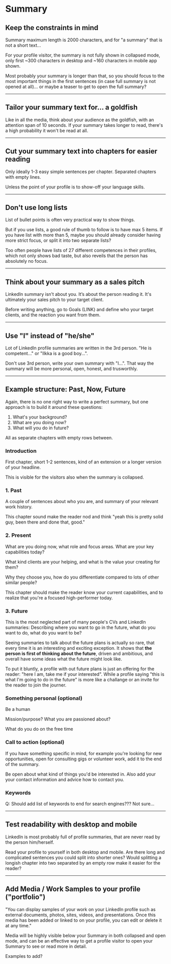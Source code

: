 # Summary

## Keep the constraints in mind

Summary maximum length is 2000 characters, and for "a summary" that is not a short text...

For your profile visitor, the summary is not fully shown in collapsed mode, only first ~300 characters in desktop and ~160 characters in mobile app shown.

Most probably your summary is longer than that, so you should focus to the most important things in the first sentences (in case full summary is not opened at all)... or maybe a teaser to get to open the full summary?

---

## Tailor your summary text for... a goldfish

Like in all the media, think about your audience as the goldfish, with an attention span of 10 seconds. If your summary takes longer to read, there's a high probability it won't be read at all.

---

## Cut your summary text into chapters for easier reading

Only ideally 1-3 easy simple sentences per chapter. Separated chapters with empty lines.

Unless the point of your profile is to show-off your language skills.

---

## Don't use long lists

List of bullet points is often very practical way to show things. 

But if you use lists, a good rule of thumb to follow is to have max 5 items. If you have list with more than 5, maybe you should already consider having more strict focus, or split it into two separate lists?

Too often people have lists of 27 different competences in their profiles, which not only shows bad taste, but also reveils that the person has absolutely no focus.

---

## Think about your summary as a sales pitch

LinkedIn summary isn’t about you. It’s about the person reading it. It's ultimately your sales pitch to your target client.

Before writing anything, go to Goals (LINK) and define who your target clients, and the reaction you want from them.

---

## Use "I" instead of "he/she"

Lot of LinkedIn profile summaries are written in the 3rd person. "He is competent..." or "Ilkka is a good boy...".

Don't use 3rd person, write your own summary with "I...". That way the summary will be more personal, open, honest, and trusworthly.

---

## Example structure: Past, Now, Future

Again, there is no one right way to write a perfect summary, but one approach is to build it around these questions:

1. What's your background?
2. What are you doing now?
3. What will you do in future?

All as separate chapters with empty rows between.

### Introduction

First chapter, short 1-2 sentences, kind of an extension or a longer version of your headline.

This is visible for the visitors also when the summary is collapsed.

### 1. Past

A couple of sentences about who you are, and summary of your relevant work history.

This chapter sound make the reader nod and think "yeah this is pretty solid guy, been there and done that, good."

### 2. Present

What are you doing now, what role and focus areas. What are your key capabilities today?

What kind clients are your helping, and what is the value your creating for them?

Why they choose you, how do you differentiate compared to lots of other similar people?

This chapter should make the reader know your current capabilities, and to realize that you're a focused high-performer today.

### 3. Future

This is the most neglected part of many people's CVs and LinkedIn summaries: Describing where you want to go in the future, what do you want to do, what do you want to be?

Seeing summaries to talk about the future plans is actually so rare, that every time it is an interesting and exciting exception. It shows that **the person is first of thinking about the future**, driven and ambitious, and overall have some ideas what the future might look like.

To put it bluntly, a profile with out future plans is just an offering for the reader: "here I am, take me if your interested". While a profile saying "this is what I'm going to do in the future" is more like a challange or an invite for the reader to join the journer.

### Something personal (optional)

Be a human

Mission/purpose? What you are passioned about?

What do you do on the free time

### Call to action (optional)

If you have something specific in mind, for example you're looking for new opportunities, open for consulting gigs or volunteer work, add it to the end of the summary.

Be open about what kind of things you'd be interested in. Also add your your contact information and advice how to contact you.

### Keywords

Q: Should add list of keywords to end for search engines??? Not sure...

---

## Test readability with desktop and mobile

LinkedIn is most probably full of profile summaries, that are never read by the person him/herself.

Read your profile to yourself in both desktop and mobile. Are there long and complicated sentences you could split into shorter ones? Would splitting a longish chapter into two separated by an empty row make it easier for the reader?

---

## Add Media / Work Samples to your profile ("portfolio")

"You can display samples of your work on your LinkedIn profile such as external documents, photos, sites, videos, and presentations. Once this media has been added or linked to on your profile, you can edit or delete it at any time."

Media will be highly visible below your Summary in both collapsed and open mode, and can be an effective way to get a profile visitor to open your Summary to see or read more in detail.

Examples to add?
